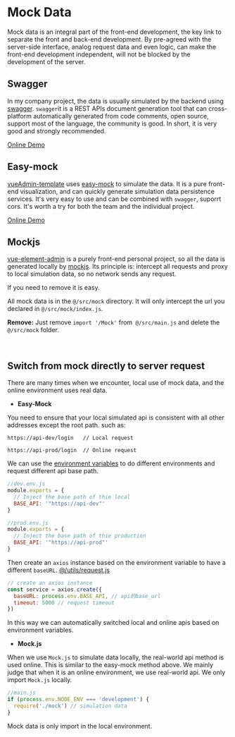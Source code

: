 # Mock Data

Mock data is an integral part of the front-end development, the key link to separate the front and back-end development. By pre-agreed with the server-side interface, analog request data and even logic, can make the front-end development independent, will not be blocked by the development of the server.


## Swagger
In my company project, the data is usually simulated by the backend using [swagger](https://swagger.io/).
`swagger`it is a REST APIs document generation tool that can cross-platform automatically generated from code comments, open source, support most of the language, the community is good. In short, it is very good and strongly recommended.

[Online Demo](http://petstore.swagger.io/?_ga=2.222649619.983598878.1509960455-2044209180.1509960455#/pet/addPet)

## Easy-mock
[vueAdmin-template](https://github.com/PanJiaChen/vueAdmin-template) uses [easy-mock](https://easy-mock.com/login) to simulate the data.
It is a pure front-end visualization, and can quickly generate simulation data persistence services. It's very easy to use and can be combined with `swagger`, suporrt cors. It's worth a try for both the team and the individual project.

[Online Demo](https://easy-mock.com/)

## Mockjs
[vue-element-admin](https://github.com/PanJiaChen/vue-element-admin) is a purely front-end personal project, so all the data is generated locally by [mockjs](https://github.com/nuysoft/Mock). Its principle is: intercept all requests and proxy to local simulation data, so no network sends any request.

If you need to remove it is easy.

All mock data is in the `@/src/mock` directory. It will only intercept the url you declared in `@/src/mock/index.js`.

**Remove:** Just remove `import '/Mock'` from` @/src/main.js` and delete the `@/src/mock` folder.

<br>

## Switch from mock directly to server request

There are many times when we encounter, local use of mock data, and the online environment uses real data.

- **Easy-Mock**

You need to ensure that your local simulated api is consistent with all other addresses except the root path.
such as:

```
https://api-dev/login   // Local request

https://api-prod/login  // Online request
```

We can use the [environment variables](/guide/essentials/deploy.html#environmental-variables) to do different environments and request different api base path.

```js
//dev.env.js
module.exports = {
  // Inject the base path of thie local
  BASE_API: '"https://api-dev"'
}
```

```js
//prod.env.js
module.exports = {
  // Inject the base path of thie production
  BASE_API: '"https://api-prod"'
}
```

Then create an `axios` instance based on the environment variable to have a different `baseURL`.
[@/utils/request.js](https://github.com/PanJiaChen/vue-element-admin/blob/master/src/utils/request.js)

```js
// create an axios instance
const service = axios.create({
  baseURL: process.env.BASE_API, // api的base_url
  timeout: 5000 // request timeout
})
```

In this way we can automatically switched local and online apis based on environment variables.


- **Mock.js**

When we use `Mock.js` to simulate data locally, the real-world api method is used online. This is similar to the easy-mock method above. We mainly judge that when it is an online environment, we use real-world api. We only import `Mock.js` locally.

```js
//main.js
if (process.env.NODE_ENV === 'development') {
  require('./mock') // simulation data
}
```
Mock data is only import in the local environment.

